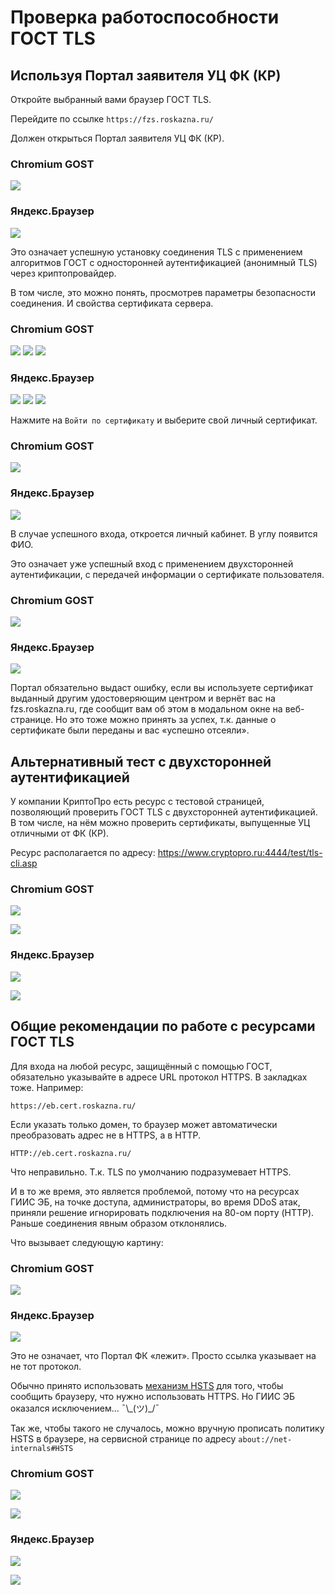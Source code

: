 # Проверка работоспособности ГОСТ TLS

## Используя Портал заявителя УЦ ФК (КР)

Откройте выбранный вами браузер ГОСТ TLS.

Перейдите по ссылке `https://fzs.roskazna.ru/`

Должен открыться Портал заявителя УЦ ФК (КР).

<!-- tabs:start -->

### __Chromium GOST__

![](../../assets/images/5_test-gost-tls_2022-07-14-12-40-00.png)

### __Яндекс.Браузер__

![](../../assets/images/5_test-gost-tls_2022-07-15-09-38-44.png)

<!-- tabs:end -->

Это означает успешную установку соединения TLS с применением алгоритмов ГОСТ с односторонней аутентификацией (анонимный TLS) через криптопровайдер.

В том числе, это можно понять, просмотрев параметры безопасности соединения. И свойства сертификата сервера.

<!-- tabs:start -->

### __Chromium GOST__

![](../../assets/images/5_test-gost-tls_2022-07-15-09-52-22.png) ![](../../assets/images/5_test-gost-tls_2022-07-15-09-50-52.png) ![](../../assets/images/5_test-gost-tls_2022-07-15-09-49-13.png)

### __Яндекс.Браузер__

![](../../assets/images/5_test-gost-tls_2022-07-15-09-45-29.png) ![](../../assets/images/5_test-gost-tls_2022-07-15-09-46-00.png) ![](../../assets/images/5_test-gost-tls_2022-07-15-09-49-13.png)

<!-- tabs:end -->

Нажмите на `Войти по сертификату` и выберите свой личный сертификат.

<!-- tabs:start -->

### __Chromium GOST__

![](../../assets/images/5_test-gost-tls_2022-07-14-12-43-04.png)

### __Яндекс.Браузер__

![](../../assets/images/5_test-gost-tls_2022-07-15-09-43-29.png)

<!-- tabs:end -->

В случае успешного входа, откроется личный кабинет. В углу появится ФИО.

Это означает уже успешный вход с применением двухсторонней аутентификации, с передачей информации о сертификате пользователя.

<!-- tabs:start -->

### __Chromium GOST__

![](../../assets/images/5_test-gost-tls_2022-07-14-12-45-24.png)

### __Яндекс.Браузер__

![](../../assets/images/5_test-gost-tls_2022-07-15-09-54-45.png)

<!-- tabs:end -->

Портал обязательно выдаст ошибку, если вы используете сертификат выданный другим удостоверяющим центром и вернёт вас на fzs.roskazna.ru, где сообщит вам об этом в модальном окне на веб-странице. Но это тоже можно принять за успех, т.к. данные о сертификате были переданы и вас &laquo;успешно отсеяли&raquo;.

## Альтернативный тест с двухсторонней аутентификацией

У компании КриптоПро есть ресурс с тестовой страницей, позволяющий проверить ГОСТ TLS с двухсторонней аутентификацией. В том числе, на нём можно проверить сертификаты, выпущенные УЦ отличными от ФК (КР).

Ресурс располагается по адресу: <https://www.cryptopro.ru:4444/test/tls-cli.asp>

<!-- tabs:start -->

### __Chromium GOST__

![](../../assets/images/5_test-gost-tls_2022-07-15-10-12-27.png)

![](../../assets/images/5_test-gost-tls_2022-07-15-10-13-50.png)

### __Яндекс.Браузер__

![](../../assets/images/5_test-gost-tls_2022-07-15-10-15-54.png)

![](../../assets/images/5_test-gost-tls_2022-07-15-10-16-41.png)

<!-- tabs:end -->

## Общие рекомендации по работе с ресурсами ГОСТ TLS

Для входа на любой ресурс, защищённый с помощью ГОСТ, обязательно указывайте в адресе URL протокол HTTPS. В закладках тоже. Например:

`https://eb.cert.roskazna.ru/`

Если указать только домен, то браузер может автоматически преобразовать адрес не в HTTPS, а в HTTP.

`HTTP://eb.cert.roskazna.ru/`

Что неправильно. Т.к. TLS по умолчанию подразумевает HTTPS.

И в то же время, это является проблемой, потому что на ресурсах ГИИС ЭБ, на точке доступа, администраторы, во время DDoS атак, приняли решение игнорировать подключения на 80-ом порту (HTTP). Раньше соединения явным образом отклонялись.

Что вызывает следующую картину:

<!-- tabs:start -->

### __Chromium GOST__

![](../../assets/images/5_test-gost-tls_2022-07-15-10-30-05.png)

### __Яндекс.Браузер__

![](../../assets/images/5_test-gost-tls_2022-07-15-10-30-14.png)

<!-- tabs:end -->

Это не означает, что Портал ФК &laquo;лежит&raquo;. Просто ссылка указывает на не тот протокол.

Обычно принято использовать [механизм HSTS](https://ru.wikipedia.org/wiki/HSTS) для того, чтобы сообщить браузеру, что нужно использовать HTTPS. Но ГИИС ЭБ оказался исключением... ¯\\\_(ツ)\_/¯

Так же, чтобы такого не случалось, можно вручную прописать политику HSTS в браузере, на сервисной странице по адресу `about://net-internals#HSTS`

<!-- tabs:start -->

### __Chromium GOST__

![](../../assets/common-images/Browser/ChromiumGOST/Browser-ChromiumGOST-Add_HSTS_by_hand-Step_1.png)

![](../../assets/common-images/Browser/ChromiumGOST/Browser-ChromiumGOST-Add_HSTS_by_hand-Step_2.png)

### __Яндекс.Браузер__

![](../../assets/common-images/Browser/Yandex.Browser/Browser-Yandex.Browser-Add_HSTS_by_hand-Step_1.png)

![](../../assets/common-images/Browser/Yandex.Browser/Browser-Yandex.Browser-Add_HSTS_by_hand-Step_2.png)

<!-- tabs:end -->

<!-- // code: language=markdown insertSpaces=true tabSize=2 -->
